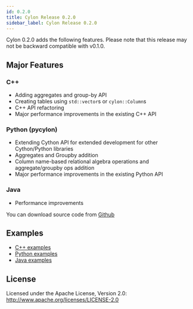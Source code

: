 ```yaml
---
id: 0.2.0
title: Cylon Release 0.2.0
sidebar_label: Cylon Release 0.2.0
---
```


Cylon 0.2.0 adds the following features. Please note that this release may not be backward
 compatible with v0.1.0. 

## Major Features 

### C++ 

- Adding aggregates and group-by API 
- Creating tables using `std::vector`s or `cylon::Column`s
- C++ API refactoring 
- Major performance improvements in the existing C++ API

### Python (pycylon)

- Extending Cython API for extended development for other Cython/Python libraries
- Aggregates and Groupby addition
- Column name-based relational algebra operations and aggregate/groupby ops addition
- Major performance improvements in the existing Python API

### Java 

- Performance improvements 

You can download source code from [Github](https://github.com/cylondata/cylon/releases)

## Examples 

- [C++ examples](https://github.com/cylondata/cylon/tree/0.2.0/cpp/src/examples)
- [Python examples](https://github.com/cylondata/cylon/tree/0.2.0/python/examples)   
- [Java examples](https://github.com/cylondata/cylon/tree/0.2.0/java/src/main/java/org/cylondata/cylon/examples)

## License

Licensed under the Apache License, Version 2.0: http://www.apache.org/licenses/LICENSE-2.0
